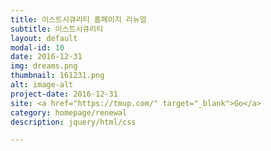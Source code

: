 ```yaml
---
title: 이스트시큐리티 홈페이지 리뉴얼
subtitle: 이스트시큐리티
layout: default
modal-id: 10
date: 2016-12-31
img: dreams.png
thumbnail: 161231.png
alt: image-alt
project-date: 2016-12-31
site: <a href="https://tmup.com/" target="_blank">Go</a>
category: homepage/renewal
description: jquery/html/css

---
```

